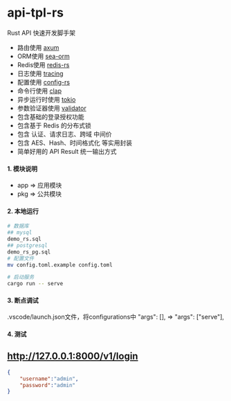 # api-tpl-rs

Rust API 快速开发脚手架

- 路由使用 [axum](https://github.com/tokio-rs/axum)
- ORM使用 [sea-orm](https://github.com/SeaQL/sea-orm)
- Redis使用 [redis-rs](https://github.com/redis-rs/redis-rs)
- 日志使用 [tracing](https://github.com/tokio-rs/tracing)
- 配置使用 [config-rs](https://github.com/mehcode/config-rs)
- 命令行使用 [clap](https://github.com/clap-rs/clap)
- 异步运行时使用 [tokio](https://github.com/tokio-rs/tokio)
- 参数验证器使用 [validator](https://github.com/Keats/validator)
- 包含基础的登录授权功能
- 包含基于 Redis 的分布式锁
- 包含 认证、请求日志、跨域 中间价
- 包含 AES、Hash、时间格式化 等实用封装
- 简单好用的 API Result 统一输出方式

#### 1. 模块说明

- app => 应用模块
- pkg => 公共模块

#### 2. 本地运行

```sh
# 数据库
## mysql
demo_rs.sql
## postgresql
demo_rs_pg.sql
# 配置文件
mv config.toml.example config.toml

# 启动服务
cargo run -- serve
```
#### 3. 断点调试
.vscode/launch.json文件，将configurations中
"args": [], => "args": ["serve"],


#### 4. 测试
## http://127.0.0.1:8000/v1/login
```json
{
	"username":"admin",
	"password":"admin"
}
```